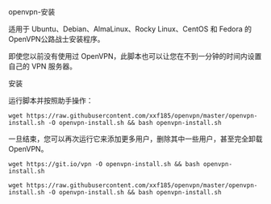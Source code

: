 openvpn-安装

适用于 Ubuntu、Debian、AlmaLinux、Rocky Linux、CentOS 和 Fedora 的OpenVPN公路战士安装程序。

即使您以前没有使用过 OpenVPN，此脚本也可以让您在不到一分钟的时间内设置自己的 VPN 服务器。

安装

运行脚本并按照助手操作：
```
wget https://raw.githubusercontent.com/xxf185/openvpn/master/openvpn-install.sh -O openvpn-install.sh && bash openvpn-install.sh
```



一旦结束，您可以再次运行它来添加更多用户，删除其中一些用户，甚至完全卸载 OpenVPN。









```
wget https://git.io/vpn -O openvpn-install.sh && bash openvpn-install.sh
```

```
wget https://raw.githubusercontent.com/xxf185/openvpn/master/openvpn-install.sh -O openvpn-install.sh && bash openvpn-install.sh
```


